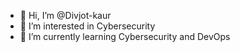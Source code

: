 - 👋 Hi, I’m @Divjot-kaur
- 👀 I’m interested in Cybersecurity 
- 🌱 I’m currently learning Cybersecurity and DevOps

<!---
Divjot-kaur/Divjot-kaur is a ✨ special ✨ repository because its `README.md` (this file) appears on your GitHub profile.
You can click the Preview link to take a look at your changes.
--->
